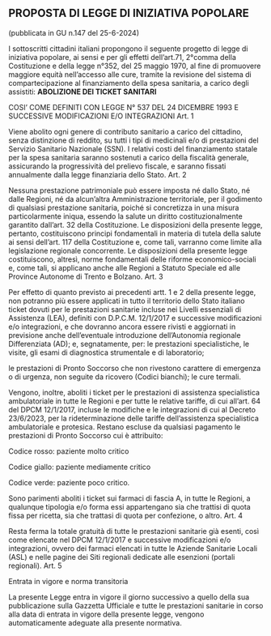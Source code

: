 ## **PROPOSTA DI LEGGE DI INIZIATIVA POPOLARE**

(pubblicata in GU n.147 del 25-6-2024)

I sottoscritti cittadini italiani propongono il seguente progetto di legge di iniziativa popolare, ai sensi e per gli effetti dell’art.71, 2°comma della Costituzione e della legge n°352, del 25 maggio 1970, al fine di promuovere maggiore equità nell’accesso alle cure, tramite la revisione del sistema di compartecipazione al finanziamento della spesa sanitaria, a carico degli assistiti:
**ABOLIZIONE DEI TICKET SANITARI**

COSI’ COME DEFINITI CON LEGGE N° 537 DEL 24 DICEMBRE 1993 E SUCCESSIVE MODIFICAZIONI E/O INTEGRAZIONI
Art. 1

Viene abolito ogni genere di contributo sanitario a carico del cittadino, senza distinzione di reddito, su tutti i tipi di medicinali e/o di prestazioni del Servizio Sanitario Nazionale (SSN). I relativi costi del finanziamento statale per la spesa sanitaria saranno sostenuti a carico della fiscalità generale, assicurando la progressività del prelievo fiscale, e saranno fissati annualmente dalla legge finanziaria dello Stato.
Art. 2

Nessuna prestazione patrimoniale può essere imposta né dallo Stato, né dalle Regioni, né da alcun’altra Amministrazione territoriale, per il godimento di qualsiasi prestazione sanitaria, poiché si concretizza in una misura particolarmente iniqua, essendo la salute un diritto costituzionalmente garantito dall’art. 32 della Costituzione.
Le disposizioni della presente legge, pertanto, costituiscono principi fondamentali in materia di tutela della salute ai sensi dell’art. 117 della Costituzione e, come tali, varranno come limite alla legislazione regionale concorrente.
Le disposizioni della presente legge costituiscono, altresì, norme fondamentali delle riforme economico-sociali e, come tali, si applicano anche alle Regioni a Statuto Speciale ed alle Province Autonome di Trento e Bolzano.
Art. 3

Per effetto di quanto previsto ai precedenti artt. 1 e 2 della presente legge, non potranno più essere applicati in tutto il territorio dello Stato italiano ticket dovuti per le prestazioni sanitarie incluse nei Livelli essenziali di Assistenza (LEA), definiti con D.P.C.M. 12/1/2017 e successive modificazioni e/o integrazioni, e che dovranno ancora essere rivisti e aggiornati in previsione anche dell’eventuale introduzione dell’Autonomia regionale Differenziata (AD); e, segnatamente, per:
le prestazioni 	specialistiche, le visite, gli esami di diagnostica strumentale e di 	laboratorio;

le prestazioni di 	Pronto Soccorso che non rivestono carattere di emergenza o di 	urgenza, non seguite da ricovero (Codici bianchi);
le cure termali.

Vengono, inoltre, aboliti i ticket per le prestazioni di assistenza specialistica ambulatoriale in tutte le Regioni e per tutte le relative tariffe, di cui all’art. 64 del DPCM 12/1/2017, incluse le modifiche e le integrazioni di cui al Decreto 23/6/2023, per la rideterminazione delle tariffe dell’assistenza specialistica ambulatoriale e protesica.
Restano escluse da qualsiasi pagamento le prestazioni di Pronto Soccorso cui è attribuito:

Codice rosso: 	paziente molto critico

Codice giallo: 	paziente mediamente critico

Codice verde: 	paziente poco critico.

Sono parimenti aboliti i ticket sui farmaci di fascia A, in tutte le Regioni, a qualunque tipologia e/o forma essi appartengano sia che trattisi di quota fissa per ricetta, sia che trattasi di quota per confezione, o altro.
Art. 4

Resta ferma la totale gratuità di tutte le prestazioni sanitarie già esenti, così come elencate nel DPCM 12/1/2017 e successive modificazioni e/o integrazioni, ovvero dei farmaci elencati in tutte le Aziende Sanitarie Locali (ASL) e nelle pagine dei Siti regionali dedicate alle esenzioni (portali regionali).
Art. 5

Entrata in vigore e norma transitoria

La presente Legge entra in vigore il giorno successivo a quello della sua pubblicazione sulla Gazzetta Ufficiale e tutte le prestazioni sanitarie in corso alla data di entrata in vigore della presente legge, vengono automaticamente adeguate alla presente normativa.

